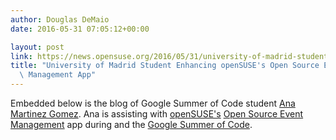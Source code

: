 ```yaml
---
author: Douglas DeMaio
date: 2016-05-31 07:05:12+00:00

layout: post
link: https://news.opensuse.org/2016/05/31/university-of-madrid-student-enhancing-opensuses-open-source-event-management-app/
title: "University of Madrid Student Enhancing openSUSE's Open Source Event\
  \ Management App"
---
```

Embedded below is the blog of Google Summer of Code student [ Ana Martinez Gomez](https://gsocwithopensuse.wordpress.com/about/). Ana is assisting with [openSUSE's](https://www.opensuse.org/) [Open Source Event Management](http://osem.io/) app during and the [Google Summer of Code](https://summerofcode.withgoogle.com/).

		
